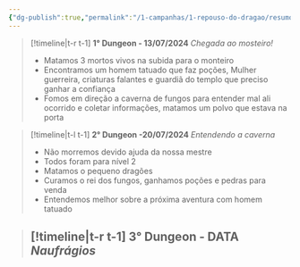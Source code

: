 ```yaml
---
{"dg-publish":true,"permalink":"/1-campanhas/1-repouso-do-dragao/resumo/","tags":["Timeline"],"created":"2024-07-23T15:51:59.847-03:00"}
---
```



> [!timeline|t-r t-1] **1° Dungeon - 13/07/2024** _Chegada ao mosteiro!_
> - Matamos 3 mortos vivos na subida para o monteiro
> - Encontramos um homem tatuado que faz poções, Mulher guerreira, criaturas falantes e guardiã do templo que preciso ganhar a confiança
>  - Fomos em direção a caverna de fungos para entender mal ali ocorrido e coletar informações, matamos um polvo que estava na porta

> [!timeline|t-l t-1] **2° Dungeon -20/07/2024** _Entendendo a caverna_
> - Não morremos devido ajuda da nossa mestre
> - Todos foram para nível 2
> - Matamos o pequeno dragões
> - Curamos o rei dos fungos, ganhamos poções e pedras para venda
> - Entendemos melhor sobre a próxima aventura com homem tatuado

> [!timeline|t-r t-1] **3° Dungeon - DATA** _Naufrágios_
> - 


